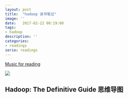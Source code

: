 ```yaml
---
layout: post
title:  "hadoop 读书笔记"
image: ''
date:   2017-02-22 00:19:00
tags:
- hadoop
description: ''
categories:
- readings
serie: readings
---
```



<p class="music-read"><a href="https://y.qq.com/portal/song/5237810_num.html?ADTAG=h5_playsong&no_redirect=1">Music for reading</a></p>

<img src="/land-ml/assets/img/hadoop/hadoop.jpeg">

## Hadoop: The Definitive Guide 思维导图

<figure class="foto-legenda">
    <a href="/land-ml/assets/img/hadoop/mm_hadoop_the_definitive_guide.png" target="_blank"
        <img src="/land-ml/assets/img/hadoop/mm_hadoop_the_definitive_guide.png" alt="">
    </a>
</figure>
